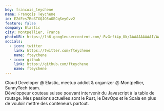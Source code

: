 ```yaml
---
key: francois_teychene
name: François Teychene
id: EZdFes7RoSTGQJO5uOBCqSeyGvv2
feature: false
company: Elastic
city: Montpellier, France
photoURL: https://lh6.googleusercontent.com/-RvGrfi4p_Uk/AAAAAAAAAAI/AAAAAAAABtE/iqj8zP9rc0U/photo.jpg
socials:
  - icon: twitter
    link: https://twitter.com/fteychene
    name: fteychene
  - icon: github
    link: https://github.com/fteychene
    name: fteychene
---
```

Cloud Developer @ Elastic, meetup addict & organizer @ Montpellier,  SunnyTech team.  
Développeur couteau suisse pouvant intervenir du Javascript à la table de routage. Mes passions actuelles sont le Rust, le DevOps et le Scala en plus de vouloir mettre des conteneurs partout.
